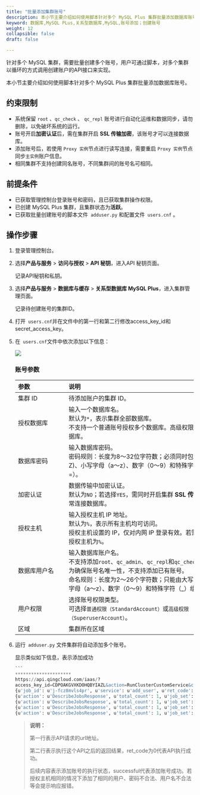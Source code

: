 ```yaml
---
title: "批量添加集群账号"
description: 本小节主要介绍如何使用脚本针对多个 MySQL Plus 集群批量添加数据库账号。 
keyword: 数据库,MySQL PLus,关系型数据库,MySQL,账号添加；创建账号
weight: 12
collapsible: false
draft: false

---
```


针对多个 MySQL 集群，需要批量创建多个账号，用户可通过脚本，对多个集群以循环的方式调用创建账户的API接口来实现。

本小节主要介绍如何使用脚本针对多个 MySQL Plus 集群批量添加数据库账号。 

## 约束限制

- 系统保留 `root` 、`qc_check` 、 `qc_repl` 账号进行自动化运维和数据同步，请勿删除，以免破坏系统的运行。
- 账号开启**加密认证**后，需在集群开启 **SSL 传输加密**，该账号才可以连接数据库。
- 添加账号后，若使用 `Proxy 实例`节点进行读写连接，需要重启 `Proxy 实例`节点同步`主实例`账户信息。
- 相同集群不支持创建同名账号，不同集群间的账号名可相同。

## 前提条件

- 已获取管理控制台登录账号和密码，且已获取集群操作权限。
- 已创建 MySQL Plus 集群，且集群状态为**活跃**。
- 已获取批量创建账号的脚本文件` adduser.py` 和配置文件` users.cnf` 。

## 操作步骤

1. 登录管理控制台。

2. 选择**产品与服务** > **访问与授权** > **API 秘钥**，进入API 秘钥页面。

   记录API秘钥和私钥。

3. 选择**产品与服务** > **数据库与缓存** > **关系型数据库 MySQL Plus**，进入集群管理页面。

   记录待创建账号的集群ID。

4. 打开` users.cnf`并在文件中的第一行和第二行修改access_key_id和secret_access_key。

5. 在` users.cnf`文件中依次添加以下信息：

   <img src="../../../_images/create_multi_accounts.png" zoom="100%;" />

   ### 账号参数

   | <span style="display:inline-block;width:120px">参数</span> | <span style="display:inline-block;width:480px">说明</span>   |
   | :--------------------------------------------------------- | :----------------------------------------------------------- |
   | 集群 ID                                                    | 待添加账户的集群 ID。                                        |
   | 授权数据库                                                 | 输入一个数据库名。<br>默认为`*`，表示集群全部数据库。<br>不支持一个普通账号授权多个数据库。高级权限账号，可授权全部数据库。 |
   | 数据库密码                                                 | 输入数据库密码。<br>密码规则：长度为8～32位字符数；必须同时包含大写字母（A～Z)、小写字母（a～z）、数字（0～9）和特殊字符（@#$%^&*_+-=）。 |
   | 加密认证                                                   | 数据传输中加密认证。<br>默认为`NO`；若选择`YES`，需同时开启集群 **SSL 传输加密**，否则不能正常连接数据库。 |
   | 授权主机                                                   | 输入授权主机 IP 地址。<br>默认为`%`，表示所有主机均可访问。<br>授权主机设置的 IP，仅对内网 IP 登录有效。若需外网访问，请设置授权主机为`%`。 |
   | 数据库用户名                                               | 输入数据库账户名。<br>不支持添加`root`、`qc_admin`、`qc_repl`和`qc_check`运维账号。<br>为确保账号名唯一性，不支持添加已有账号。<br>命名规则：长度为2～26个字符数；只能由大写字母（A～Z)、小写字母（a～z）、数字（0～9）和特殊字符（_）组成。 |
   | 用户权限                                                   | 选择账号权限类型。<br>可选择`普通权限（StandardAccount）`或`高级权限（SuperuserAccount）`。 |
   | 区域                                                       | 集群所在区域                                                 |

6. 运行` adduser.py` 文件集群将自动添加多个账号。

   显示类似如下信息，表示添加成功

   ~~~sql
   ```
   *********************
   https://api.qingcloud.com/iaas/?
   access_key_id=CDPOAKGVXKDOHQBYIAZL&action=RunClusterCustomService&cluster=cl-opt1oiig&expires=2022-01-04T08%3A57%3A33Z&limit=20&role=maininstance&service=add_user&service_params=%7B%22database%22%3A%22%2A%22%2C%22passwd%22%3A%22Zhu1241jie%40%22%2C%22ssl%22%3A%22NO%22%2C%22host%22%3A%22%25%22%2C%22user%22%3A%22user1%22%2C%22priv%22%3A%22StandardAccount%22%7D&signature_method=HmacSHA256&signature_version=1&status.1=running&time_stamp=2022-01-04T08%3A57%3A03Z&version=1&zone=sh1a&signature=UJNBMMmayfIcWMLq5imMtYFy2zdDZWJeuOWAzgInFJM%3D
   {u'job_id': u'j-fcz8mvls4pr', u'service': u'add_user', u'ret_code': 0, u'role': u'maininstance', u'action': u'RunClusterCustomServiceResponse', u'cluster_id': u'cl-opt1oiig'}
   {u'action': u'DescribeJobsResponse', u'total_count': 1, u'job_set': [{u'status': u'pending', u'job_id': u'j-fcz8mvls4pr', u'directive': u'{"status":["running"],"request_zone":"sh1a","signature_method":"HmacSHA256","sender":{"lang":"en","user_id":"usr-O6JO8PFK","console_id":"qingcloud","root_user_id":"usr-O6JO8PFK","role":"user","privilege":10,"channel":"api"},"service":"add_user","time_stamp":"2022-01-04T08:57:03Z","signature_version":"1","expires":"2022-01-04T08:58:02Z","status.1":"running","resource_kit":"ca-xhi200l6","cluster":"cl-opt1oiig","zone":"sh1a","version":"1","role":"maininstance","app_ids":"app-00r26u27","signature":"UJNBMMmayfIcWMLq5imMtYFy2zdDZWJeuOWAzgInFJM=","service_params":"{\\"database\\":\\"*\\",\\"passwd\\":\\"Zhu1241jie@\\",\\"ssl\\":\\"NO\\",\\"host\\":\\"%\\",\\"user\\":\\"user1\\",\\"priv\\":\\"StandardAccount\\"}","limit":"20","resource_ids":["cl-opt1oiig"],"action":"RunClusterCustomService","access_key_id":"CDPOAKGVXKDOHQBYIAZL"}', u'job_action': u'RunClusterCustomService', u'create_time': u'2022-01-04T08:57:03Z', u'owner': u'usr-O6JO8PFK', u'status_time': u'2022-01-04T08:57:03Z', u'error_codes': u'', u'resource_ids': u'cl-opt1oiig'}], u'ret_code': 0}
   {u'action': u'DescribeJobsResponse', u'total_count': 1, u'job_set': [{u'status': u'working', u'job_id': u'j-fcz8mvls4pr', u'directive': u'{"status":["running"],"request_zone":"sh1a","signature_method":"HmacSHA256","sender":{"lang":"en","user_id":"usr-O6JO8PFK","console_id":"qingcloud","root_user_id":"usr-O6JO8PFK","role":"user","privilege":10,"channel":"api"},"service":"add_user","time_stamp":"2022-01-04T08:57:03Z","signature_version":"1","expires":"2022-01-04T08:58:02Z","status.1":"running","resource_kit":"ca-xhi200l6","cluster":"cl-opt1oiig","zone":"sh1a","version":"1","role":"maininstance","app_ids":"app-00r26u27","signature":"UJNBMMmayfIcWMLq5imMtYFy2zdDZWJeuOWAzgInFJM=","service_params":"{\\"database\\":\\"*\\",\\"passwd\\":\\"Zhu1241jie@\\",\\"ssl\\":\\"NO\\",\\"host\\":\\"%\\",\\"user\\":\\"user1\\",\\"priv\\":\\"StandardAccount\\"}","limit":"20","resource_ids":["cl-opt1oiig"],"action":"RunClusterCustomService","access_key_id":"CDPOAKGVXKDOHQBYIAZL"}', u'job_action': u'RunClusterCustomService', u'create_time': u'2022-01-04T08:57:03Z', u'owner': u'usr-O6JO8PFK', u'status_time': u'2022-01-04T08:57:03Z', u'error_codes': u'', u'resource_ids': u'cl-opt1oiig'}], u'ret_code': 0}
   {u'action': u'DescribeJobsResponse', u'total_count': 1, u'job_set': [{u'status': u'working', u'job_id': u'j-fcz8mvls4pr', u'directive': u'{"status":["running"],"request_zone":"sh1a","signature_method":"HmacSHA256","sender":{"lang":"en","user_id":"usr-O6JO8PFK","console_id":"qingcloud","root_user_id":"usr-O6JO8PFK","role":"user","privilege":10,"channel":"api"},"service":"add_user","time_stamp":"2022-01-04T08:57:03Z","signature_version":"1","expires":"2022-01-04T08:58:02Z","status.1":"running","resource_kit":"ca-xhi200l6","cluster":"cl-opt1oiig","zone":"sh1a","version":"1","role":"maininstance","app_ids":"app-00r26u27","signature":"UJNBMMmayfIcWMLq5imMtYFy2zdDZWJeuOWAzgInFJM=","service_params":"{\\"database\\":\\"*\\",\\"passwd\\":\\"Zhu1241jie@\\",\\"ssl\\":\\"NO\\",\\"host\\":\\"%\\",\\"user\\":\\"user1\\",\\"priv\\":\\"StandardAccount\\"}","limit":"20","resource_ids":["cl-opt1oiig"],"action":"RunClusterCustomService","access_key_id":"CDPOAKGVXKDOHQBYIAZL"}', u'job_action': u'RunClusterCustomService', u'create_time': u'2022-01-04T08:57:03Z', u'owner': u'usr-O6JO8PFK', u'status_time': u'2022-01-04T08:57:03Z', u'error_codes': u'', u'resource_ids': u'cl-opt1oiig'}], u'ret_code': 0}
   {u'action': u'DescribeJobsResponse', u'total_count': 1, u'job_set': [{u'status': u'successful', u'job_id': u'j-fcz8mvls4pr', u'directive': u'{"status":["running"],"request_zone":"sh1a","signature_method":"HmacSHA256","sender":{"lang":"en","user_id":"usr-O6JO8PFK","console_id":"qingcloud","root_user_id":"usr-O6JO8PFK","role":"user","privilege":10,"channel":"api"},"service":"add_user","time_stamp":"2022-01-04T08:57:03Z","signature_version":"1","expires":"2022-01-04T08:58:02Z","status.1":"running","resource_kit":"ca-xhi200l6","cluster":"cl-opt1oiig","zone":"sh1a","version":"1","role":"maininstance","app_ids":"app-00r26u27","signature":"UJNBMMmayfIcWMLq5imMtYFy2zdDZWJeuOWAzgInFJM=","service_params":"{\\"database\\":\\"*\\",\\"passwd\\":\\"Zhu1241jie@\\",\\"ssl\\":\\"NO\\",\\"host\\":\\"%\\",\\"user\\":\\"user1\\",\\"priv\\":\\"StandardAccount\\"}","limit":"20","resource_ids":["cl-opt1oiig"],"action":"RunClusterCustomService","access_key_id":"CDPOAKGVXKDOHQBYIAZL"}', u'job_action': u'RunClusterCustomService', u'create_time': u'2022-01-04T08:57:03Z', u'owner': u'usr-O6JO8PFK', u'status_time': u'2022-01-04T08:57:09Z', u'error_codes': u'', u'resource_ids': u'cl-opt1oiig'}], u'ret_code': 0}
   ~~~

   

   > <b>说明：</b>
   >
   > 第一行表示API请求的url地址。
   >
   > 第二行表示执行这个API之后的返回结果，ret_code为0代表API执行成功。
   >
   > 后续内容表示添加账号的执行状态，successful代表添加账号成功。若授权主机相同的情况下添加了相同的用户、密码不合法、用户名不合法等会提示响应报错。

​	